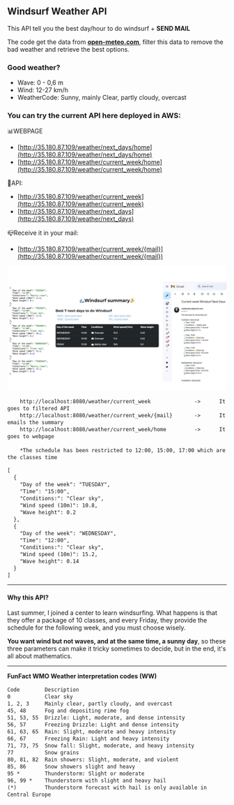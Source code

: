 ## Windsurf Weather API

This API tell you the best day/hour to do windsurf + **SEND MAIL**


The code get the data from **[open-meteo.com](https://open-meteo.com/en/docs/marine-weather-api#latitude=41.3888&longitude=2.159&start_date=2023-09-23&end_date=2023-09-28)**, 
filter this data to remove the bad weather and retrieve the best options.

### Good weather?
- Wave: 0 - 0,6 m
- Wind: 12-27 km/h
- WeatherCode: Sunny, mainly Clear, partly cloudy, overcast

### You can try the current API here deployed in AWS:

📊WEBPAGE
- [http://35.180.87.109/weather/next_days/home](http://35.180.87.109/weather/next_days/home)
- [http://35.180.87.109/weather/current_week/home](http://35.180.87.109/weather/current_week/home)

👾API:
- [http://35.180.87.109/weather/current_week](http://35.180.87.109/weather/current_week)
- [http://35.180.87.109/weather/next_days](http://35.180.87.109/weather/next_days)        

📪Receive it in your mail:
- [http://35.180.87.109/weather/current_week/{mail}](http://35.180.87.109/weather/current_week/{mail})

![Email](src/main/resources/images/summary.jpg)


```
    http://localhost:8080/weather/current_week              ->      It goes to filtered API
    http://localhost:8080/weather/current_week/{mail}       ->      It emails the summary
    http://localhost:8080/weather/current_week/home         ->      It goes to webpage 
   
    *The schedule has been restricted to 12:00, 15:00, 17:00 which are the classes time
```
```
[
  {
    "Day of the week": "TUESDAY",
    "Time": "15:00",
    "Conditions:": "Clear sky",
    "Wind speed (10m)": 10.8,
    "Wave height": 0.2
  },
  {
    "Day of the week": "WEDNESDAY",
    "Time": "12:00",
    "Conditions:": "Clear sky",
    "Wind speed (10m)": 15.2,
    "Wave height": 0.14
  }
]
```


<hr>

#### Why this API?
Last summer, I joined a center to learn windsurfing. What happens is that they offer a package of 10 classes, and every Friday, they provide the schedule for the following week, and you must choose wisely. 

**You want wind but not waves, and at the same time, a sunny day**, so these three parameters can make it tricky sometimes to decide, but in the end, it's all about mathematics.
<hr>



**FunFact WMO Weather interpretation codes (WW)**
```
Code	    Description
0           Clear sky
1, 2, 3	    Mainly clear, partly cloudy, and overcast
45, 48	    Fog and depositing rime fog
51, 53, 55  Drizzle: Light, moderate, and dense intensity
56, 57	    Freezing Drizzle: Light and dense intensity
61, 63, 65  Rain: Slight, moderate and heavy intensity
66, 67	    Freezing Rain: Light and heavy intensity
71, 73, 75  Snow fall: Slight, moderate, and heavy intensity
77          Snow grains
80, 81, 82  Rain showers: Slight, moderate, and violent
85, 86	    Snow showers slight and heavy
95 *	    Thunderstorm: Slight or moderate
96, 99 *    Thunderstorm with slight and heavy hail
(*)         Thunderstorm forecast with hail is only available in Central Europe
```